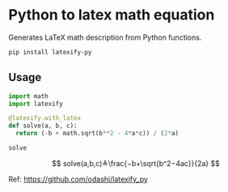 # Python to latex math equation

Generates LaTeX math description from Python functions.

```bash
pip install latexify-py
```

## Usage

```python
import math
import latexify
```

```python
@latexify.with_latex
def solve(a, b, c):
  return (-b + math.sqrt(b**2 - 4*a*c)) / (2*a)

solve
```

$$
solve(a,b,c)≜\frac{−b+\sqrt{b^2−4ac}}{2a}
$$



Ref: https://github.com/odashi/latexify_py